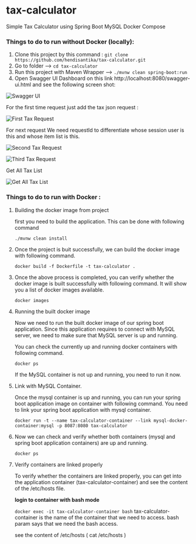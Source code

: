 # tax-calculator

Simple Tax Calculator using Spring Boot MySQL Docker Compose

### Things to do to run without Docker (locally):

1. Clone this project by this command : `git clone https://github.com/hendisantika/tax-calculator.git`
2. Go to folder --> `cd tax-calculator`
3. Run this project with Maven Wrapper --> `./mvnw clean spring-boot:run`
4. Open Swagger UI Dashboard on this link http://localhost:8080/swagger-ui.html and see the following screen shot:

![Swagger UI](img/SwaggerUI.png "Swagger UI")

For the first time request just add the tax json request :

![First Tax Request](img/add1.png "First Tax Request")

For next request We need requestId to differentiate whose session user is this and whose item list is this.

![Second Tax Request](img/add2.png "Second Tax Request")

![Third Tax Request](img/add3.png "Third Tax Request")

Get All Tax List

![Get All Tax List](img/add3.png "Get All Tax List")


### Things to do to run with Docker :

1. Building the docker image from project

   first you need to build the application. This can be done with following command

   `./mvnw clean install`

2. Once the project is buit successfully, we can build the docker image with following command.

   `docker build -f Dockerfile -t tax-calculator .`

3. Once the above process is completed, you can verify whether the docker image is built successfully with following command. It will show you a list of docker images available.

   `docker images`

4. Running the built docker image

   Now we need to run the built docker image of our spring boot application. Since this application requires to connect with MySQL server, we need to make sure that MySQL server is up and running.

   You can check the currently up and running docker containers with following command.

   `docker ps`

   If the MySQL container is not up and running, you need to run it now.

5. Link with MySQL Container.

   Once the mysql container is up and running, you can run your spring boot application image on container with following command.  You need to link your spring boot application with mysql container.

   `docker run -t --name tax-calculator-container --link mysql-docker-container:mysql -p 8087:8080 tax-calculator`

6. Now we can check and verify whether both containers (mysql and spring boot application containers) are up and running.

   `docker ps`

7. Verify containers are linked properly

   To verify whether the containers are linked properly, you can get into the application container (tax-calculator-container) and see the content of the /etc/hosts file.

   **login to container with bash mode**

   `docker exec -it tax-calculator-container bash`
   tax-calculator-container is the name of the container that we need to access.  bash param says that we need the bash access.

   see the content of /etc/hosts ( cat /etc/hosts )